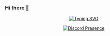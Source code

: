### Hi there 👋
<div align="center">

[![Typing SVG](https://readme-typing-svg.demolab.com?font=Fira+Code&pause=1000&width=435&lines=WORK+IN+PROGRESS)](https://git.io/typing-svg)

[![Discord Presence](https://lanyard.kyrie25.me/api/681467375194734619)](https://discord.com/users/681467375194734619)

</div>
